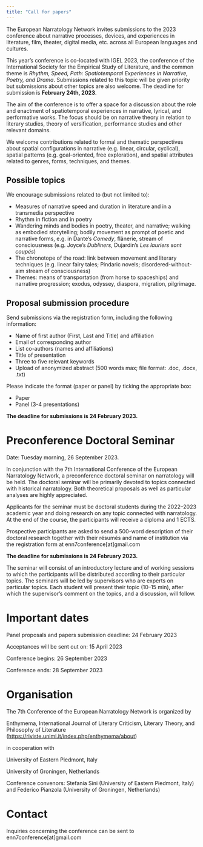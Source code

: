 ```yaml
---
title: "Call for papers"
---
```



The European Narratology Network invites submissions to the 2023 conference about narrative processes, devices, and experiences in literature, film, theater, digital media, etc. across all European languages and cultures.

This year’s conference is co-located with IGEL 2023, the conference of the International Society for the Empirical Study of Literature, and the common theme is *Rhythm, Speed, Path: Spatiotemporal Experiences in Narrative, Poetry, and Drama*. Submissions related to this topic will be given priority but submissions about other topics are also welcome. The deadline for submission is **February 24th, 2023**.  

The aim of the conference is to offer a space for a discussion about the role and enactment of spatiotemporal experiences in narrative, lyrical, and performative works. The focus should be on narrative theory in relation to literary studies, theory of versification, performance studies and other relevant domains.

We welcome contributions related to formal and thematic perspectives about spatial configurations in narrative (e.g. linear, circular, cyclical), spatial patterns (e.g. goal-oriented, free exploration), and spatial attributes related to genres, forms, techniques, and themes.

## Possible topics

We encourage submissions related to (but not limited to):

- Measures of narrative speed and duration in literature and in a transmedia perspective
- Rhythm in fiction and in poetry
- Wandering minds and bodies in poetry, theater, and narrative; walking as embodied storytelling; bodily movement as prompt of poetic and narrative forms, e.g. in Dante’s *Comedy*, flânerie, stream of consciousness (e.g. Joyce’s *Dubliners*, Dujardin’s *Les lauriers sont coupés*)
- The chronotope of the road: link between movement and literary techniques (e.g. linear fairy tales; Pindaric novels; disordered-without-aim stream of consciousness) 
- Themes: means of transportation (from horse to spaceships) and narrative progression; exodus, odyssey, diaspora, migration, pilgrimage.

## Proposal submission procedure

Send submissions via the registration form, including the following information:

- Name of first author (First, Last and Title) and affiliation
- Email of corresponding author 
- List co-authors (names and affiliations) 
- Title of presentation
- Three to five relevant keywords 
- Upload of anonymized abstract (500 words max; file format: .doc, .docx, .txt) 

Please indicate the format (paper or panel) by ticking the appropriate box: 

- Paper 
- Panel (3-4 presentations)

**The deadline for submissions is 24 February 2023.**

# Preconference Doctoral Seminar

Date: Tuesday morning, 26 September 2023.

In conjunction with the 7th International Conference of the European Narratology Network, a preconference doctoral seminar on narratology will be held. The doctoral seminar will be primarily devoted to topics connected with historical narratology. Both theoretical proposals as well as particular analyses are highly appreciated. 

Applicants for the seminar must be doctoral students during the 2022–2023 academic year and doing research on any topic connected with narratology. At the end of the course, the participants will receive a diploma and 1 ECTS.

Prospective participants are asked to send a 500-word description of their doctoral research together with their résumés and name of institution via the registration form at enn7conference[at]gmail.com 

**The deadline for submissions is 24 February 2023.**

The seminar will consist of an introductory lecture and of working sessions to which the participants will be distributed according to their particular topics. The seminars will be led by supervisors who are experts on particular topics. Each student will present their topic (10–15 min), after which the supervisor’s comment on the topics, and a discussion, will follow.  

# Important dates

Panel proposals and papers submission deadline: 24 February 2023

Acceptances will be sent out on: 15 April 2023

Conference begins: 26 September 2023

Conference ends: 28 September 2023

# Organisation

The 7th Conference of the European Narratology Network is organized by 

Enthymema, International Journal of Literary Criticism, Literary Theory, and Philosophy of Literature (https://riviste.unimi.it/index.php/enthymema/about)

in cooperation with

University of Eastern Piedmont, Italy

University of Groningen, Netherlands

Conference convenors: Stefania Sini (University of Eastern Piedmont, Italy) and Federico Pianzola (University of Groningen, Netherlands)

# Contact

Inquiries concerning the conference can be sent to enn7conference[at]gmail.com
